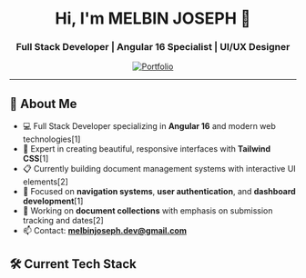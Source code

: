 <div align="center">

# Hi, I'm MELBIN JOSEPH 👋

### Full Stack Developer | Angular 16 Specialist | UI/UX Designer

[![Portfolio](https://img.shields.io/badge/🌐_Portfolio-Visit-blue?style=for-the-badge)](https://melbinjoseph.netlify.app/)

</div>

---

## 🚀 About Me

- 💻 Full Stack Developer specializing in **Angular 16** and modern web technologies[1]
- 🎨 Expert in creating beautiful, responsive interfaces with **Tailwind CSS**[1]
- 📋 Currently building document management systems with interactive UI elements[2]
- 🔐 Focused on **navigation systems**, **user authentication**, and **dashboard development**[1]
- 📅 Working on **document collections** with emphasis on submission tracking and dates[2]
- 📫 Contact: **melbinjoseph.dev@gmail.com**

## 🛠️ Current Tech Stack

